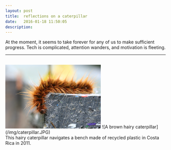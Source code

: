 ```yaml
---
layout: post
title:  reflections on a caterpillar
date:   2016-01-18 11:50:05
description: 
---
```

At the moment, it seems to take forever for any of us to make sufficient progress. Tech is complicated, attention wanders, and motivation is fleeting. 
<hr>
<br/>

<img src="/img/caterpillar.JPG" width=300>
![A brown hairy caterpillar](/img/caterpillar.JPG)

<div class="col three caption">
	This hairy caterpillar navigates a bench made of recycled plastic in Costa Rica in 2011. 
</div>
